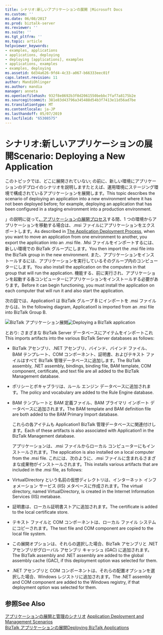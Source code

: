 ```yaml
---
title: シナリオ:新しいアプリケーションの展開 |Microsoft Docs
ms.custom: ''
ms.date: 06/08/2017
ms.prod: biztalk-server
ms.reviewer: ''
ms.suite: ''
ms.tgt_pltfrm: ''
ms.topic: article
helpviewer_keywords:
- examples, applications
- applications, deploying
- deploying [applications], examples
- applications, examples
- examples, deploying
ms.assetid: 6d34a626-9fd4-4c33-a067-b66333eec01f
caps.latest.revision: 11
author: MandiOhlinger
ms.author: mandia
manager: anneta
ms.openlocfilehash: 932f8e8692b3f0d2061550bebbc7faf7a8175b2e
ms.sourcegitcommit: 381e83d43796a345488d54b3f7413e11d56ad7be
ms.translationtype: MT
ms.contentlocale: ja-JP
ms.lasthandoff: 05/07/2019
ms.locfileid: "65308575"
---
```

# <a name="scenario-deploying-a-new-application"></a><span data-ttu-id="bc712-102">シナリオ:新しいアプリケーションの展開</span><span class="sxs-lookup"><span data-stu-id="bc712-102">Scenario: Deploying a New Application</span></span>
<span data-ttu-id="bc712-103">このトピックでは、どこに展開されていない; の前に、新しい環境にアプリケーションのデプロイのシナリオを説明しますたとえば、運用環境にステージング環境で構成されているアプリケーションを展開します。</span><span class="sxs-lookup"><span data-stu-id="bc712-103">This topic describes the scenario of deploying an application into a new environment where it has not been deployed before; for example, deploying an application that has been configured in a staging environment into a production environment.</span></span>  
  
 <span data-ttu-id="bc712-104">」の説明に従って[、アプリケーションの展開プロセス](../core/the-application-deployment-process.md)する間、1 つの環境からアプリケーションを移動する場合は、.msi ファイルにアプリケーションをエクスポートします。</span><span class="sxs-lookup"><span data-stu-id="bc712-104">As described in [The Application Deployment Process](../core/the-application-deployment-process.md), when you want to move an application from one environment to another, you export the application into an .msi file.</span></span> <span data-ttu-id="bc712-105">.Msi ファイルをインポートするには、新しい環境での BizTalk グループにします。</span><span class="sxs-lookup"><span data-stu-id="bc712-105">You then import the .msi file into the BizTalk group in the new environment.</span></span> <span data-ttu-id="bc712-106">また、アプリケーションをインストールするには、アプリケーションを実行しているそのグループ内のコンピューターにします。</span><span class="sxs-lookup"><span data-stu-id="bc712-106">You also install the application on the computers in that group that will run the application.</span></span> <span data-ttu-id="bc712-107">機能する、前に実行され、アプリケーションを起動する各コンピューターにアプリケーションをインストールする必要があります。</span><span class="sxs-lookup"><span data-stu-id="bc712-107">Before it can begin functioning, you must install the application on each computer that will run it and also start the application.</span></span>  
  
 <span data-ttu-id="bc712-108">次の図では、Application1 は BizTalk グループ B にインポートを .msi ファイルからは、</span><span class="sxs-lookup"><span data-stu-id="bc712-108">In the following diagram, Application1 is imported from an .msi file into BizTalk Group B.</span></span>  
  
 <span data-ttu-id="bc712-109">![BizTalk アプリケーション展開](../core/media/deployapplication.gif "DeployApplication")</span><span class="sxs-lookup"><span data-stu-id="bc712-109">![Deploying a BizTalk application](../core/media/deployapplication.gif "DeployApplication")</span></span>  
  
 <span data-ttu-id="bc712-110">とおり: さまざまな BizTalk Server データベースにアイテムをインポートこれ</span><span class="sxs-lookup"><span data-stu-id="bc712-110">This imports artifacts into the various BizTalk Server databases as follows:</span></span>  
  
- <span data-ttu-id="bc712-111">BizTalk アセンブリ、.NET アセンブリ、バインド、バインド ファイル、BAM テンプレート、COM コンポーネント、証明書、およびテキスト ファイルはすべて BizTalk 管理データベースに追加します。</span><span class="sxs-lookup"><span data-stu-id="bc712-111">The BizTalk assembly, .NET assembly, bindings, binding file, BAM template, COM component, certificate, and text file are all added to the BizTalk Management database.</span></span>  
  
- <span data-ttu-id="bc712-112">ポリシーとボキャブラリは、ルール エンジン データベースに追加されます。</span><span class="sxs-lookup"><span data-stu-id="bc712-112">The policy and vocabulary are added to the Rule Engine database.</span></span>  
  
- <span data-ttu-id="bc712-113">BAM テンプレートと BAM 定義ファイル、BAM プライマリ インポート データベースに追加されます。</span><span class="sxs-lookup"><span data-stu-id="bc712-113">The BAM template and BAM definition file are both added to the BAM Primary Import database.</span></span>  
  
  <span data-ttu-id="bc712-114">これらの各アイテムも Application1 BizTalk 管理データベースに関連付けします。</span><span class="sxs-lookup"><span data-stu-id="bc712-114">Each of these artifacts is also associated with Application1 in the BizTalk Management database.</span></span>  
  
  <span data-ttu-id="bc712-115">アプリケーションは、.msi ファイルからローカル コンピューターにもインストールされます。</span><span class="sxs-lookup"><span data-stu-id="bc712-115">The application is also installed on a local computer from the .msi file.</span></span> <span data-ttu-id="bc712-116">これには、次のように、.msi ファイルに含まれるさまざまな成果物がインストールされます。</span><span class="sxs-lookup"><span data-stu-id="bc712-116">This installs various artifacts that are included in the .msi file, as follows:</span></span>  
  
- <span data-ttu-id="bc712-117">VirtualDirectory という名前の仮想ディレクトリは、インターネット インフォメーション サービス (IIS) メタベースに作成されます。</span><span class="sxs-lookup"><span data-stu-id="bc712-117">The virtual directory, named VirtualDirectory, is created in the Internet Information Services (IIS) metabase.</span></span>  
  
- <span data-ttu-id="bc712-118">証明書は、ローカル証明書ストアに追加されます。</span><span class="sxs-lookup"><span data-stu-id="bc712-118">The certificate is added to the local certificate store.</span></span>  
  
- <span data-ttu-id="bc712-119">テキスト ファイルと COM コンポーネントは、ローカル ファイル システムにコピーされます。</span><span class="sxs-lookup"><span data-stu-id="bc712-119">The text file and COM component are copied to the local file system.</span></span>  
  
- <span data-ttu-id="bc712-120">この展開オプションは、それらの選択した場合、BizTalk アセンブリと .NET アセンブリがグローバル アセンブリ キャッシュ (GAC) に追加されます。</span><span class="sxs-lookup"><span data-stu-id="bc712-120">The BizTalk assembly and .NET assembly are added to the global assembly cache (GAC), if this deployment option was selected for them.</span></span>  
  
- <span data-ttu-id="bc712-121">.NET アセンブリと COM コンポーネントは、それらの配置オプションを選択した場合、Windows レジストリに追加されます。</span><span class="sxs-lookup"><span data-stu-id="bc712-121">The .NET assembly and COM component are added to the Windows registry, if that deployment option was selected for them.</span></span>  
  
## <a name="see-also"></a><span data-ttu-id="bc712-122">参照</span><span class="sxs-lookup"><span data-stu-id="bc712-122">See Also</span></span>  
 <span data-ttu-id="bc712-123">[アプリケーションの展開と管理のシナリオ](../core/application-deployment-and-management-scenarios.md) </span><span class="sxs-lookup"><span data-stu-id="bc712-123">[Application Deployment and Management Scenarios](../core/application-deployment-and-management-scenarios.md) </span></span>  
 [<span data-ttu-id="bc712-124">BizTalk アプリケーションの展開</span><span class="sxs-lookup"><span data-stu-id="bc712-124">Deploying BizTalk Applications</span></span>](../core/deploying-biztalk-applications.md)